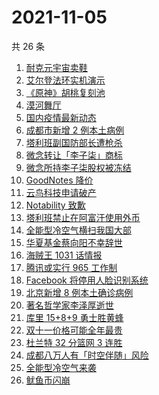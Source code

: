 # 2021-11-05

共 26 条

<!-- BEGIN -->
<!-- 最后更新时间 Fri Nov 05 2021 08:43:54 GMT+0800 (China Standard Time) -->

1. [耐克元宇宙卖鞋](https://www.zhihu.com/search?q=元宇宙)
1. [艾尔登法环实机演示](https://www.zhihu.com/search?q=艾尔登法环)
1. [《原神》胡桃复刻池](https://www.zhihu.com/search?q=原神)
1. [漠河舞厅](https://www.zhihu.com/search?q=漠河舞厅)
1. [国内疫情最新动态](https://www.zhihu.com/search?q=国内疫情)
1. [成都市新增 2 例本土病例](https://www.zhihu.com/search?q=成都疫情)
1. [塔利班副国防部长遭枪杀](https://www.zhihu.com/search?q=塔利班)
1. [微念转让「李子柒」商标](https://www.zhihu.com/search?q=李子柒)
1. [微念所持李子柒股权被冻结](https://www.zhihu.com/search?q=李子柒)
1. [GoodNotes 降价](https://www.zhihu.com/search?q=goodnotes)
1. [云鸟科技申请破产](https://www.zhihu.com/search?q=云鸟科技)
1. [Notability 致歉](https://www.zhihu.com/search?q=Notability)
1. [塔利班禁止在阿富汗使用外币](https://www.zhihu.com/search?q=塔利班外币)
1. [全能型冷空气横扫我国大部](https://www.zhihu.com/search?q=冷空气)
1. [华夏基金蔡向阳不幸辞世](https://www.zhihu.com/search?q=蔡向阳)
1. [海贼王 1031 话情报](https://www.zhihu.com/search?q=海贼王)
1. [腾讯或实行 965 工作制](https://www.zhihu.com/search?q=腾讯加班)
1. [Facebook 将停用人脸识别系统](https://www.zhihu.com/search?q=Facebook)
1. [北京新增 8 例本土确诊病例](https://www.zhihu.com/search?q=北京疫情)
1. [著名哲学家李泽厚逝世](https://www.zhihu.com/search?q=李泽厚)
1. [库里 15+8+9 勇士胜黄蜂](https://www.zhihu.com/search?q=勇士)
1. [双十一价格可能全年最贵](https://www.zhihu.com/search?q=双十一价格)
1. [杜兰特 32 分篮网 3 连胜](https://www.zhihu.com/search?q=杜兰特)
1. [成都八万人有「时空伴随」风险](https://www.zhihu.com/search?q=时空伴随)
1. [全能型冷空气来袭](https://www.zhihu.com/search?q=冷空气)
1. [鱿鱼币闪崩](https://www.zhihu.com/search?q=鱿鱼币)

<!-- END -->
